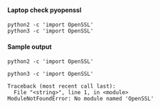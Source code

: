 #### Laptop check pyopenssl

```shell
python2 -c 'import OpenSSL'
python3 -c 'import OpenSSL'
```


#### Sample output

```shell
python2 -c 'import OpenSSL'
```

```
python3 -c 'import OpenSSL'

Traceback (most recent call last):
  File "<string>", line 1, in <module>
ModuleNotFoundError: No module named 'OpenSSL'
```

